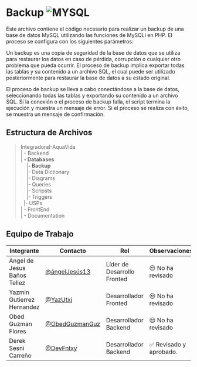 # Backup ![MYSQL](https://img.shields.io/badge/MySQL-00000F?style=for-the-badge&logo=mysql&logoColor=white)

Este archivo contiene el código necesario para realizar un backup de una base de datos MySQL utilizando las funciones de MySQLi en PHP. El proceso se configura con los siguientes parámetros:

Un backup es una copia de seguridad de la base de datos que se utiliza para restaurar los datos en caso de pérdida, corrupción o cualquier otro problema que pueda ocurrir. El proceso de backup implica exportar todas las tablas y su contenido a un archivo SQL, el cual puede ser utilizado posteriormente para restaurar la base de datos a su estado original.

El proceso de backup se lleva a cabo conectándose a la base de datos, seleccionando todas las tablas y exportando su contenido a un archivo SQL. Si la conexión o el proceso de backup falla, el script termina la ejecución y muestra un mensaje de error. Si el proceso se realiza con éxito, se muestra un mensaje de confirmación.

## Estructura de Archivos

> IntegradoraI-AquaVida<br>
> | - Backend <br> 
> | **- Databases**<br>
&nbsp;&nbsp;&nbsp;&nbsp;|**- Backup**<br>
&nbsp;&nbsp;&nbsp;&nbsp;|- Data Dictionary<br>
&nbsp;&nbsp;&nbsp;&nbsp;|- Diagrams<br>
&nbsp;&nbsp;&nbsp;&nbsp;|- Queries<br>
&nbsp;&nbsp;&nbsp;&nbsp;|- Scripsts<br>
&nbsp;&nbsp;&nbsp;&nbsp;|- Triggers<br>
&nbsp;&nbsp;|- USPs<br>
> | - FrontEnd <br>
> | - Documentation<br>

## Equipo de Trabajo

|Integrante|Contacto|Rol|Observaciones|
|------------|--------|---|---|
|Angel de Jesus Baños Tellez|[@ángelJesús13](https://github.com/angelJesus13)|Líder de Desarrollo Fronted|😔 No ha revisado|
|Yazmin Gutierrez Hernandez|[@YazUtxj](https://github.com/YazUtxj)|Desarrollador Fronted|😔 No ha revisado|
|Obed Guzman Flores|[@ObedGuzmanGuz](https://github.com/ObedGuzmanGuz)|Desarrollador Backend|😔 No ha revisado|
|Derek Sesni Carreño|[@DevFntxy](https://github.com/DevFntxy)|Desarrollador Backend|✅ Revisado y aprobado.|